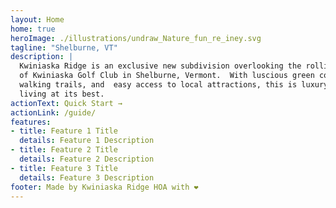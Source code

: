```yaml
---
layout: Home
home: true
heroImage: ./illustrations/undraw_Nature_fun_re_iney.svg
tagline: "Shelburne, VT"
description: |
  Kwiniaska Ridge is an exclusive new subdivision overlooking the rolling hills
  of Kwiniaska Golf Club in Shelburne, Vermont.  With luscious green commons,
  walking trails, and  easy access to local attractions, this is luxury Vermont
  living at its best.
actionText: Quick Start →
actionLink: /guide/
features:
- title: Feature 1 Title
  details: Feature 1 Description
- title: Feature 2 Title
  details: Feature 2 Description
- title: Feature 3 Title
  details: Feature 3 Description
footer: Made by Kwiniaska Ridge HOA with ❤️
---
```

